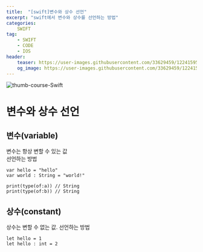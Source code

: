```yaml
---
title:  "[swift]변수와 상수 선언"
excerpt: "swift에서 변수와 상수를 선언하는 방법"
categories:
    SWIFT
tag:
    - SWIFT
    - CODE
    - IOS
header:
    teaser: https://user-images.githubusercontent.com/33629459/122415954-4a79ca00-cfc3-11eb-8cc5-dad9c9209a26.jpg
    og_image: https://user-images.githubusercontent.com/33629459/122415954-4a79ca00-cfc3-11eb-8cc5-dad9c9209a26.jpg
---
```

![thumb-course-Swift](https://user-images.githubusercontent.com/33629459/122415954-4a79ca00-cfc3-11eb-8cc5-dad9c9209a26.jpg)


# 변수와 상수 선언

## 변수(variable)
변수는 항상 변할 수 있는 값  
선언하는 방법

```
var hello = "hello" 
var world : String = "world!"

print(type(of:a)) // String
print(type(of:b)) // String
```

## 상수(constant)
상수는 변할 수 없는 값. 
선언하는 방법  
```
let hello = 1
let hello : int = 2
```

